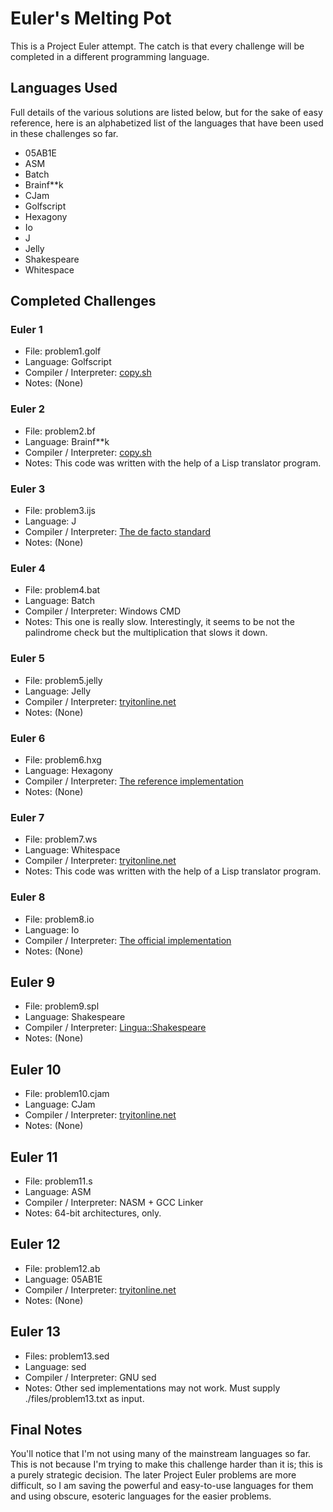 # Euler's Melting Pot

This is a Project Euler attempt. The catch is that every challenge will be completed in a different programming language.

## Languages Used

Full details of the various solutions are listed below, but for the sake of easy reference, here is an alphabetized
list of the languages that have been used in these challenges so far.
* 05AB1E
* ASM
* Batch
* Brainf**k
* CJam
* Golfscript
* Hexagony
* Io
* J
* Jelly
* Shakespeare
* Whitespace

## Completed Challenges

### Euler 1
* File: problem1.golf
* Language: Golfscript
* Compiler / Interpreter: [copy.sh](https://copy.sh/golfscript/)
* Notes: (None)

### Euler 2
* File: problem2.bf
* Language: Brainf**k
* Compiler / Interpreter: [copy.sh](https://copy.sh/brainfuck/)
* Notes: This code was written with the help of a Lisp translator program.

### Euler 3
* File: problem3.ijs
* Language: J
* Compiler / Interpreter: [The de facto standard](http://jsoftware.com/)
* Notes: (None)

### Euler 4
* File: problem4.bat
* Language: Batch
* Compiler / Interpreter: Windows CMD
* Notes: This one is really slow. Interestingly, it seems to be not the palindrome check but the multiplication that slows it down.

### Euler 5
* File: problem5.jelly
* Language: Jelly
* Compiler / Interpreter: [tryitonline.net](http://jelly.tryitonline.net/)
* Notes: (None)

### Euler 6
* File: problem6.hxg
* Language: Hexagony
* Compiler / Interpreter: [The reference implementation](https://github.com/m-ender/hexagony)
* Notes: (None)

### Euler 7
* File: problem7.ws
* Language: Whitespace
* Compiler / Interpreter: [tryitonline.net](http://whitespace.tryitonline.net/)
* Notes: This code was written with the help of a Lisp translator program.

### Euler 8
* File: problem8.io
* Language: Io
* Compiler / Interpreter: [The official implementation](http://iolanguage.org/binaries.html)
* Notes: (None)

## Euler 9
* File: problem9.spl
* Language: Shakespeare
* Compiler / Interpreter: [Lingua::Shakespeare](http://search.cpan.org/dist/Lingua-Shakespeare/lib/Lingua/Shakespeare.pod)
* Notes: (None)

## Euler 10
* File: problem10.cjam
* Language: CJam
* Compiler / Interpreter: [tryitonline.net](http://cjam.tryitonline.net/)
* Notes: (None)

## Euler 11
* File: problem11.s
* Language: ASM
* Compiler / Interpreter: NASM + GCC Linker
* Notes: 64-bit architectures, only.

## Euler 12
* File: problem12.ab
* Language: 05AB1E
* Compiler / Interpreter: [tryitonline.net](http://05ab1e.tryitonline.net/)
* Notes: (None)

## Euler 13
* Files: problem13.sed
* Language: sed
* Compiler / Interpreter: GNU sed
* Notes: Other sed implementations may not work. Must supply ./files/problem13.txt as input.

## Final Notes

You'll notice that I'm not using many of the mainstream languages so far. This is not because I'm trying to make this challenge harder
than it is; this is a purely strategic decision. The later Project Euler problems are more difficult, so I am saving the powerful
and easy-to-use languages for them and using obscure, esoteric languages for the easier problems.
